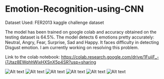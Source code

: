 # Emotion-Recognition-using-CNN

Dataset Used: FER2013 kaggle challenge dataset

The model has been trained on google colab and accuracy obtained on the testing dataset is 64.5%.
The model detects 6 emotions pretty accurately: Neutral, Angry, Fear, Surprise, Sad and Happy.
It faces difficulty in detecting Disgust emotion. I am currently working on resolving this problem.

Link to the colab notebook: https://colab.research.google.com/drive/1FujiF_-i7Jtaz8EWqhhWjxHXSnX5p4SR?usp=sharing

![Alt text](relative/path/to/img.jpg?raw=true "Title")
![Alt text](relative/path/to/img.jpg?raw=true "Title")
![Alt text](relative/path/to/img.jpg?raw=true "Title")
![Alt text](relative/path/to/img.jpg?raw=true "Title")
![Alt text](relative/path/to/img.jpg?raw=true "Title")
![Alt text](relative/path/to/img.jpg?raw=true "Title")
